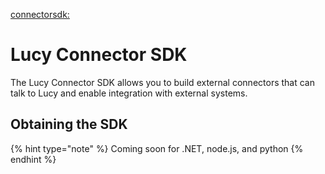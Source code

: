


[connectorsdk:](connectorsdk:)

# Lucy Connector SDK
The Lucy Connector SDK allows you to build external connectors that can talk to Lucy and enable integration with external systems.

## Obtaining the SDK

{% hint type="note" %}
    Coming soon for .NET, node.js, and python {% endhint %}